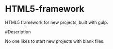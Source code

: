# HTML5-framework
HTML5 framework for new projects, built with gulp.

#Description

No one likes to start new projects with blank files.
